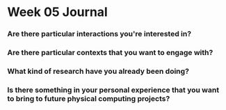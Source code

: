 # Week 05 Journal

### Are there particular interactions you're interested in?

### Are there particular contexts that you want to engage with?

### What kind of research have you already been doing?

### Is there something in your personal experience that you want to bring to future physical computing projects?
